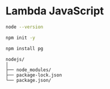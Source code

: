 # Lambda JavaScript

```bash
node --version
```

```bash
npm init -y
```

```bash
npm install pg
```

```
nodejs/
│
├── node_modules/
├── package-lock.json
└── package.json/
```